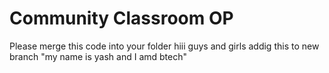 # Community Classroom OP
Please merge this code into your folder
hiii guys and girls
addig this to new branch
"my name is yash and I amd btech"
